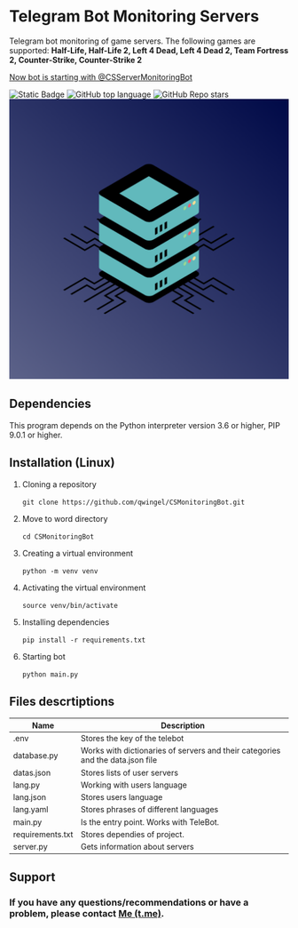 # Telegram Bot Monitoring Servers 
Telegram bot monitoring of game servers. The following games are supported: <b>Half-Life, Half-Life 2, Left 4 Dead, Left 4 Dead 2, Team Fortress 2, Counter-Strike, Counter-Strike 2</b>

[Now bot is starting with @CSServerMonitoringBot](https://t.me/CSServerMonitoringBot)

![Static Badge](https://img.shields.io/badge/GitHub-Antarktida-qwingel?style=for-the-badge&color=blue&link=https%3A%2F%2Fgithub.com%2Fqwingel)
![GitHub top language](https://img.shields.io/github/languages/top/qwingel/CSMonitoringBot?style=for-the-badge)
![GitHub Repo stars](https://img.shields.io/github/stars/qwingel/CSMonitoringBot?style=for-the-badge)
![Logotype](./banner/logo.png)

## Dependencies 
This program depends on the Python interpreter version 3.6 or higher, PIP 9.0.1 or higher.

## Installation (Linux)
1. Cloning a repository
   
    ```git clone https://github.com/qwingel/CSMonitoringBot.git```

2. Move to word directory

    ```cd CSMonitoringBot```

3. Creating a virtual environment

    ```python -m venv venv```

4. Activating the virtual environment

    ```source venv/bin/activate```

5. Installing dependencies
   
   ```pip install -r requirements.txt```

6. Starting bot
   
   ```python main.py```

## Files descrtiptions
|   Name      |   Description                                                                  |
|-------------|--------------------------------------------------------------------------------|
| .env	      | Stores the key of the telebot                                                  |
| database.py | Works with dictionaries of servers and their categories and the data.json file |
| datas.json  | Stores lists of user servers                                                   |
| lang.py	  | Working with users language                                                    |
| lang.json	  | Stores users language                                                          |
| lang.yaml	  | Stores phrases of different languages                                          |
| main.py	  | Is the entry point. Works with TeleBot.                                        |
| requirements.txt | Stores dependies of project.                                              |
| server.py	  | Gets information about servers                                                 |

## Support
### If you have any questions/recommendations or have a problem, please contact [Me (t.me)](https://t.me/koreanrating).